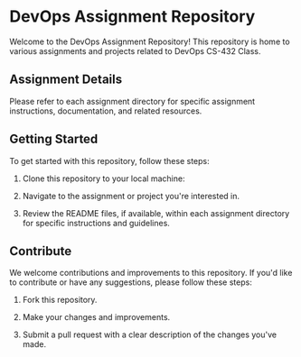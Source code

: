 # DevOps Assignment Repository

Welcome to the DevOps Assignment Repository! This repository is home to various assignments and projects related to DevOps CS-432 Class.

## Assignment Details

Please refer to each assignment directory for specific assignment instructions, documentation, and related resources.

## Getting Started

To get started with this repository, follow these steps:

1. Clone this repository to your local machine:

2. Navigate to the assignment or project you're interested in.

3. Review the README files, if available, within each assignment directory for specific instructions and guidelines.

## Contribute

We welcome contributions and improvements to this repository. If you'd like to contribute or have any suggestions, please follow these steps:

1. Fork this repository.

2. Make your changes and improvements.

3. Submit a pull request with a clear description of the changes you've made.